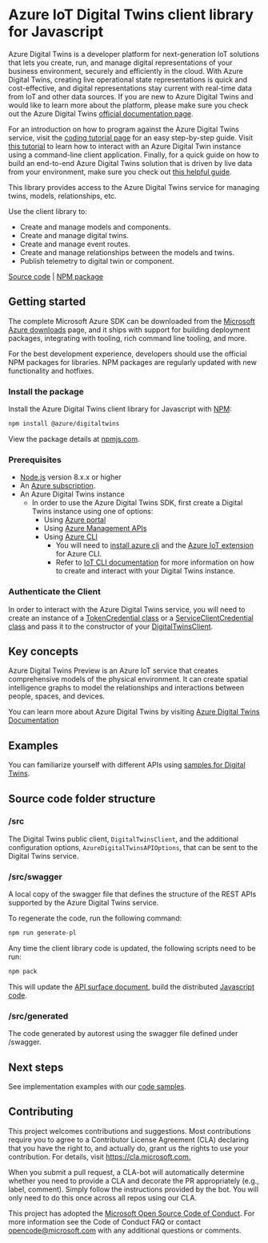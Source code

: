 # Azure IoT Digital Twins client library for Javascript

Azure Digital Twins is a developer platform for next-generation IoT solutions that lets you create, run, and manage digital representations of your business environment, securely and efficiently in the cloud. With Azure Digital Twins, creating live operational state representations is quick and cost-effective, and digital representations stay current with real-time data from IoT and other data sources. If you are new to Azure Digital Twins and would like to learn more about the platform, please make sure you check out the Azure Digital Twins [official documentation page](https://docs.microsoft.com/azure/digital-twins/overview).

For an introduction on how to program against the Azure Digital Twins service, visit the [coding tutorial page](https://docs.microsoft.com/en-us/azure/digital-twins/tutorial-code) for an easy step-by-step guide. Visit [this tutorial](https://docs.microsoft.com/azure/digital-twins/tutorial-command-line-app) to learn how to interact with an Azure Digital Twin instance using a command-line client application. Finally, for a quick guide on how to build an end-to-end Azure Digital Twins solution that is driven by live data from your environment, make sure you check out [this helpful guide](https://docs.microsoft.com/azure/digital-twins/tutorial-end-to-end).

This library provides access to the Azure Digital Twins service for managing twins, models, relationships, etc.

Use the client library to:

- Create and manage models and components.
- Create and manage digital twins.
- Create and manage event routes.
- Create and manage relationships between the models and twins.
- Publish telemetry to digital twin or component.

[Source code][source] | [NPM package][adt_npm]

## Getting started

The complete Microsoft Azure SDK can be downloaded from the [Microsoft Azure downloads][microsoft_sdk_download] page, and it ships with support for building deployment packages, integrating with tooling, rich command line tooling, and more.

For the best development experience, developers should use the official NPM packages for libraries. NPM packages are regularly updated with new functionality and hotfixes.

### Install the package

Install the Azure Digital Twins client library for Javascript with [NPM][npm_package]:

```bash
npm install @azure/digitaltwins
```

View the package details at [npmjs.com][adt_npm].

### Prerequisites

- [Node.js](https://nodejs.org/) version 8.x.x or higher
- An [Azure subscription][azure_sub].
- An Azure Digital Twins instance
  - In order to use the Azure Digital Twins SDK, first create a Digital Twins instance using one of options:
    - Using [Azure portal][azure_portal]
    - Using [Azure Management APIs][azure_rest_api]
    - Using [Azure CLI][azure_cli]
      - You will need to [install azure cli][azure_cli_install] and the [Azure IoT extension][iot_cli_extension] for Azure CLI.
      - Refer to [IoT CLI documentation][azure_cli_install] for more information on how to create and interact with your Digital Twins instance.

### Authenticate the Client

In order to interact with the Azure Digital Twins service, you will need to create an instance of a [TokenCredential class][token_credential] or a [ServiceClientCredential class][service_client_credential] and pass it to the constructor of your [DigitalTwinsClient][digital_twins_client].

## Key concepts

Azure Digital Twins Preview is an Azure IoT service that creates comprehensive models of the physical environment.
It can create spatial intelligence graphs to model the relationships and interactions between people, spaces, and devices.

You can learn more about Azure Digital Twins by visiting [Azure Digital Twins Documentation][digital_twins_documentation]

## Examples

You can familiarize yourself with different APIs using [samples for Digital Twins](./samples/).

## Source code folder structure

### /src

The Digital Twins public client, `DigitalTwinsClient`, and the additional configuration options, `AzureDigitalTwinsAPIOptions`, that can be sent to the Digital Twins service.

### /src/swagger

A local copy of the swagger file that defines the structure of the REST APIs supported by the Azure Digital Twins service.

To regenerate the code, run the following command:

```bash
npm run generate-pl
```

Any time the client library code is updated, the following scripts need to be run:

```bash
npm pack
```

This will update the [API surface document](./review), build the distributed [Javascript code](./dist).

### /src/generated

The code generated by autorest using the swagger file defined under /swagger.

## Next steps

See implementation examples with our [code samples](./samples).

## Contributing

This project welcomes contributions and suggestions.
Most contributions require you to agree to a Contributor License Agreement (CLA) declaring that you have the right to, and actually do, grant us the rights to use your contribution.
For details, visit <https://cla.microsoft.com.>

When you submit a pull request, a CLA-bot will automatically determine whether you need to provide a CLA and decorate the PR appropriately (e.g., label, comment).
Simply follow the instructions provided by the bot.
You will only need to do this once across all repos using our CLA.

This project has adopted the [Microsoft Open Source Code of Conduct][code_of_conduct].
For more information see the Code of Conduct FAQ or contact opencode@microsoft.com with any additional questions or comments.

<!-- LINKS -->

[microsoft_sdk_download]: https://azure.microsoft.com/en-us/downloads
[azure_cli]: https://docs.microsoft.com/cli/azure
[azure_cli_install]: https://docs.microsoft.com/en-us/cli/azure/install-azure-cli?view=azure-cli-latest
[iot_cli_extension]: https://docs.microsoft.com/en-us/azure/iot-pnp/howto-install-pnp-cli
[azure_sub]: https://azure.microsoft.com/free/
[source]: https://github.com/Azure/azure-sdk-for-js/tree/master/sdk/digitaltwins
[adt_npm]: https://www.npmjs.com/package/@azure/digitaltwins
[code_of_conduct]: https://opensource.microsoft.com/codeofconduct/
[npm]: https://www.npmjs.com/
[npm_package]: https://www.npmjs.com/search?q=%40azure%2Fdigitaltwins
[azure_portal]: https://portal.azure.com/
[azure_rest_api]: https://docs.microsoft.com/en-us/rest/api/azure/
[token_credential]: https://docs.microsoft.com/en-us/javascript/api/@azure/ms-rest-js/tokencredentials?view=azure-node-latest
[service_client_credential]: https://docs.microsoft.com/en-us/javascript/api/@azure/ms-rest-js/serviceclientcredentials?view=azure-node-latest
[digital_twins_client]: https://github.com/Azure/azure-sdk-for-js/blob/master/sdk/digitaltwins/digitaltwins/src/digitalTwinsClient.ts
[digital_twins_documentation]: https://docs.microsoft.com/en-us/azure/digital-twins/
